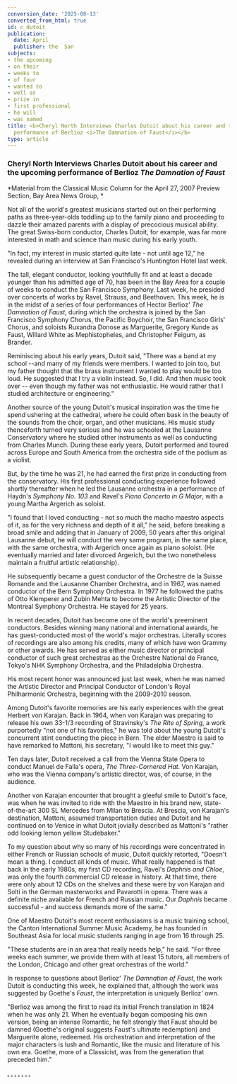 ```yaml
---
conversion_date: '2025-08-13'
converted_from_html: true
id: c_dutoit
publication:
  date: April
  publisher: the  San
subjects:
- the upcoming
- on their
- weeks to
- of four
- wanted to
- well as
- prize in
- first professional
- he will
- was named
title: <b>Cheryl North Interviews Charles Dutoit about his career and the upcoming
  performance of Berlioz <i>The Damnation of Faust</i></b>
type: article
---
```


### **Cheryl North Interviews Charles Dutoit about his career and the upcoming performance of Berlioz *The Damnation of Faust***

*Material from the Classical Music Column for the April 27, 2007 Preview Section, Bay Area News Group, *

 Not all of the world's greatest musicians started out on their performing paths as three-year-olds toddling up to the family piano and proceeding to dazzle their amazed parents with a display of precocious musical ability. The great Swiss-born conductor, Charles Dutoit, for example, was far more interested in math and science than music during his early youth.

 "In fact, my interest in music started quite late - not until age 12," he revealed during an interview at San Francisco's Huntington Hotel last week.

 The tall, elegant conductor, looking youthfully fit and at least a decade younger than his admitted age of 70, has been in the Bay Area for a couple of weeks to conduct the San Francisco Symphony. Last week, he presided over concerts of works by Ravel, Strauss, and Beethoven. This week, he is in the midst of a series of four performances of Hector Berlioz' *The Damnation of Faust*, during which the orchestra is joined by the San Francisco Symphony Chorus, the Pacific Boychoir, the San Francisco Girls' Chorus, and soloists Ruxandra Donose as Marguerite, Gregory Kunde as Faust, Willard White as Mephistopheles, and Christopher Feigum, as Brander.

 Reminiscing about his early years, Dutoit said, "There was a band at my school --and many of my friends were members. I wanted to join too, but my father thought that the brass instrument I wanted to play would be too loud. He suggested that I try a violin instead. So, I did. And then music took over -- even though my father was not enthusiastic. He would rather that I studied architecture or engineering."

 Another source of the young Dutoit's musical inspiration was the time he spend ushering at the cathedral, where he could often bask in the beauty of the sounds from the choir, organ, and other musicians. His music study thenceforth turned very serious and he was schooled at the Lausanne Conservatory where he studied other instruments as well as conducting from Charles Munch. During these early years, Dutoit performed and toured across Europe and South America from the orchestra side of the podium as a violist.

 But, by the time he was 21, he had earned the first prize in conducting from the conservatory. His first professional conducting experience followed shortly thereafter when he led the Lausanne orchestra in a performance of Haydn's *Symphony No. 103* and Ravel's *Piano Concerto in G Major*, with a young Martha Argerich as soloist.

 "I found that I loved conducting - not so much the macho maestro aspects of it, as for the very richness and depth of it all," he said, before breaking a broad smile and adding that in January of 2009, 50 years after this original Lausanne debut, he will conduct the very same program, in the same place, with the same orchestra, with Argerich once again as piano soloist. (He eventually married and later divorced Argerich, but the two nonetheless maintain a fruitful artistic relationship).

 He subsequently became a guest conductor of the Orchestre de la Suisse Romande and the Lausanne Chamber Orchestra, and in 1967, was named conductor of the Bern Symphony Orchestra. In 1977 he followed the paths of Otto Klemperer and Zubin Mehta to become the Artistic Director of the Montreal Symphony Orchestra. He stayed for 25 years.

 In recent decades, Dutoit has become one of the world's preeminent conductors. Besides winning many national and international awards, he has guest-conducted most of the world's major orchestras. Literally scores of recordings are also among his credits, many of which have won Grammy or other awards. He has served as either music director or principal conductor of such great orchestras as the Orchestre National de France, Tokyo's NHK Symphony Orchestra, and the Philadelphia Orchestra.

 His most recent honor was announced just last week, when he was named the Artistic Director and Principal Conductor of London's Royal Philharmonic Orchestra, beginning with the 2009-2010 season.

 Among Dutoit's favorite memories are his early experiences with the great Herbert von Karajan. Back in 1964, when von Karajan was preparing to release his own 33-1/3 recording of Stravinsky's *The Rite of Spring*, a work purportedly "not one of his favorites," he was told about the young Dutoit's concurrent stint conducting the piece in Bern. The elder Maestro is said to have remarked to Mattoni, his secretary, "I would like to meet this guy."

 Ten days later, Dutoit received a call from the Vienna State Opera to conduct Manuel de Falla's opera, *The Three-Cornered Hat.* Von Karajan, who was the Vienna company's artistic director, was, of course, in the audience.

 Another von Karajan encounter that brought a gleeful smile to Dutoit's face, was when he was invited to ride with the Maestro in his brand new, state-of-the-art 300 SL Mercedes from Milan to Brescia. At Brescia, von Karajan's destination, Mattoni, assumed transportation duties and Dutoit and he continued on to Venice in what Dutoit jovially described as Mattoni's "rather odd looking lemon yellow Studebaker."

 To my question about why so many of his recordings were concentrated in either French or Russian schools of music, Dutoit quickly retorted, "Doesn't mean a thing. I conduct all kinds of music. What really happened is that back in the early 1980s, my first CD recording, Ravel's *Daphnis and Chloe*, was only the fourth commercial CD release in history. At that time, there were only about 12 CDs on the shelves and these were by von Karajan and Solti in the German masterworks and Pavarotti in opera. There was a definite niche available for French and Russian music. Our *Daphnis* became successful - and success demands more of the same."

 One of Maestro Dutoit's most recent enthusiasms is a music training school, the Canton International Summer Music Academy, he has founded in Southeast Asia for local music students ranging in age from 16 through 25.

 "These students are in an area that really needs help," he said. "For three weeks each summer, we provide them with at least 15 tutors, all members of the London, Chicago and other great orchestras of the world."

 In response to questions about Berlioz' *The Damnation of Faust*, the work Dutoit is conducting this week, he explained that, although the work was suggested by Goethe's *Faust*, the interpretation is uniquely Berlioz' own.

 "Berlioz was among the first to read its initial French translation in 1824 when he was only 21. When he eventually began composing his own version, being an intense Romantic, he felt strongly that Faust should be damned (Goethe's original suggests Faust's ultimate redemption) and Marguerite alone, redeemed. His orchestration and interpretation of the major characters is lush and Romantic, like the music and literature of his own era. Goethe, more of a Classicist, was from the generation that preceded him."

[.](http://www.dunningmarketing.com)
[.](http://www.witnessamerica.com)
[.](http://www.witnessamerica.com/camcorders)
[.](http://www.ksql.com)
[.](http://www.ascendaviation.com)
[.](http://www.echovalleysupply.com)
[.](http://www.northworks.net)